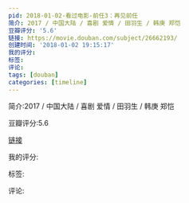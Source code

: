 ```yaml
---
pid: 2018-01-02-看过电影-前任3：再见前任
简介: 2017 / 中国大陆 / 喜剧 爱情 / 田羽生 / 韩庚 郑恺
豆瓣评分: '5.6'
链接: https://movie.douban.com/subject/26662193/
创建时间: '2018-01-02 19:15:17'
我的评分:
标签:
评论:
tags: [douban]
categories: [timeline]
---
```

简介:2017 / 中国大陆 / 喜剧 爱情 / 田羽生 / 韩庚 郑恺

豆瓣评分:5.6

[链接](https://movie.douban.com/subject/26662193/)

我的评分:

标签:

评论:

